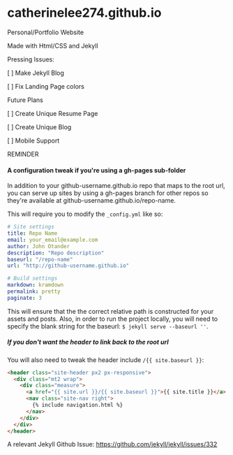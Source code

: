 # catherinelee274.github.io
Personal/Portfolio Website

Made with Html/CSS and Jekyll

Pressing Issues:

[ ] Make Jekyll Blog

[ ] Fix Landing Page colors

Future Plans

[ ] Create Unique Resume Page

[ ] Create Unique Blog

[ ] Mobile Support


REMINDER


#### A configuration tweak if you're using a gh-pages sub-folder

In addition to your github-username.github.io repo that maps to the root url, you can serve up sites by using a gh-pages branch for other repos so they're available at github-username.github.io/repo-name.

This will require you to modify the `_config.yml` like so:

```yml
# Site settings
title: Repo Name
email: your_email@example.com
author: John Otander
description: "Repo description"
baseurl: "/repo-name"
url: "http://github-username.github.io"

# Build settings
markdown: kramdown
permalink: pretty
paginate: 3
```

This will ensure that the the correct relative path is constructed for your assets and posts. Also, in order to run the project locally, you will need to specify the blank string for the baseurl: `$ jekyll serve --baseurl ''`.

##### If you don't want the header to link back to the root url

You will also need to tweak the header include `/{{ site.baseurl }}`:

```html
<header class="site-header px2 px-responsive">
  <div class="mt2 wrap">
    <div class="measure">
      <a href="{{ site.url }}/{{ site.baseurl }}">{{ site.title }}</a>
      <nav class="site-nav right">
        {% include navigation.html %}
      </nav>
    </div>
  </div>
</header>
```

A relevant Jekyll Github Issue: <https://github.com/jekyll/jekyll/issues/332>
